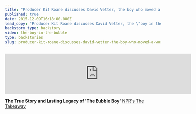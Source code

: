 ```yaml
---
title: "Producer Kit Roane discusses David Vetter, the boy who moved a world he couldn't touch"
published: true
date: 2015-12-09T16:18:00.000Z
lead_copy: "Producer Kit Roane discusses David Vetter, the \"boy in the bubble,\" who moved a world he couldn't touch "
backstory_type: backstory
video: the-boy-in-the-bubble
type: backstories
slug: producer-kit-roane-discusses-david-vetter-the-boy-who-moved-a-world-he-couldnt-touch
---
```

<iframe width="600" height="130" frameborder="0" scrolling="no" src="https://www.wnyc.org/widgets/ondemand_player/takeaway/#file=%2Faudio%2Fxspf%2F557348%2F"></iframe>

**The True Story and Lasting Legacy of 'The Bubble Boy'**
[NPR's The Takeaway](http://www.thetakeaway.org/story/remembering-boy-bubble/)

